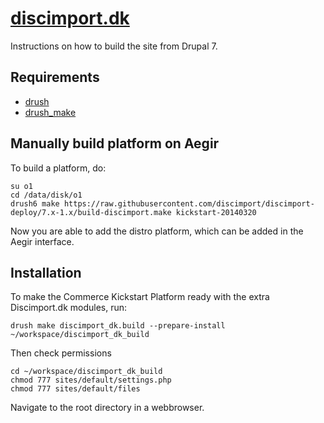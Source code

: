 [discimport.dk](http://discimport.dk)
==

Instructions on how to build the site from Drupal 7.

Requirements
------------

* [drush](http://drupal.org/project/drush) 
* [drush_make](http://drupal.org/project/drush_make)

Manually build platform on Aegir
--------------------------------

To build a platform, do:

    su o1
    cd /data/disk/o1
    drush6 make https://raw.githubusercontent.com/discimport/discimport-deploy/7.x-1.x/build-discimport.make kickstart-20140320
    
Now you are able to add the distro platform, which can be added in the Aegir interface.

Installation
------------

To make the Commerce Kickstart Platform ready with the extra Discimport.dk modules, run:

    drush make discimport_dk.build --prepare-install ~/workspace/discimport_dk_build

Then check permissions
    
    cd ~/workspace/discimport_dk_build
    chmod 777 sites/default/settings.php
    chmod 777 sites/default/files

Navigate to the root directory in a webbrowser.
